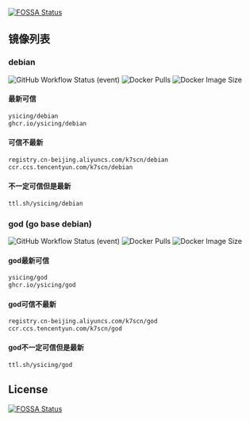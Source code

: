 [![FOSSA Status](https://app.fossa.io/api/projects/git%2Bgithub.com%2Fysicing%2Fdockerfiles.svg?type=shield)](https://app.fossa.io/projects/git%2Bgithub.com%2Fysicing%2Fdockerfiles?ref=badge_shield)


## 镜像列表

### debian

![GitHub Workflow Status (event)](https://img.shields.io/github/actions/workflow/status/ysicing/dockerfiles/debian.yml?style=flat-square)
![Docker Pulls](https://img.shields.io/docker/pulls/ysicing/debian?style=flat-square)
![Docker Image Size](https://img.shields.io/docker/image-size/ysicing/debian?style=flat-square)

#### 最新可信

```bash
ysicing/debian
ghcr.io/ysicing/debian
```

#### 可信不最新

```bash
registry.cn-beijing.aliyuncs.com/k7scn/debian
ccr.ccs.tencentyun.com/k7scn/debian
```

#### 不一定可信但是最新

```bash
ttl.sh/ysicing/debian
```

### god (go base debian)

![GitHub Workflow Status (event)](https://img.shields.io/github/actions/workflow/status/ysicing/dockerfiles/god.yml?style=flat-square)
![Docker Pulls](https://img.shields.io/docker/pulls/ysicing/god?style=flat-square)
![Docker Image Size](https://img.shields.io/docker/image-size/ysicing/god?style=flat-square)

#### god最新可信

```bash
ysicing/god
ghcr.io/ysicing/god
```

#### god可信不最新

```bash
registry.cn-beijing.aliyuncs.com/k7scn/god
ccr.ccs.tencentyun.com/k7scn/god
```

#### god不一定可信但是最新

```bash
ttl.sh/ysicing/god
```

## License
[![FOSSA Status](https://app.fossa.io/api/projects/git%2Bgithub.com%2Fysicing%2Fdockerfiles.svg?type=large)](https://app.fossa.io/projects/git%2Bgithub.com%2Fysicing%2Fdockerfiles?ref=badge_large)
